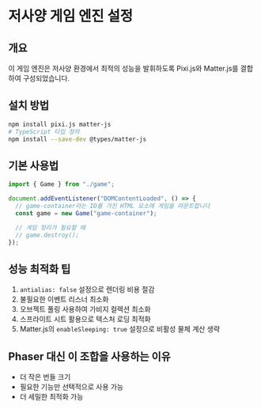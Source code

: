 # 저사양 게임 엔진 설정

## 개요

이 게임 엔진은 저사양 환경에서 최적의 성능을 발휘하도록 Pixi.js와 Matter.js를 결합하여 구성되었습니다.

## 설치 방법

```bash
npm install pixi.js matter-js
# TypeScript 타입 정의
npm install --save-dev @types/matter-js
```

## 기본 사용법

```typescript
import { Game } from "./game";

document.addEventListener("DOMContentLoaded", () => {
  // game-container라는 ID를 가진 HTML 요소에 게임을 마운트합니다
  const game = new Game("game-container");

  // 게임 정리가 필요할 때
  // game.destroy();
});
```

## 성능 최적화 팁

1. `antialias: false` 설정으로 렌더링 비용 절감
2. 불필요한 이벤트 리스너 최소화
3. 오브젝트 풀링 사용하여 가비지 컬렉션 최소화
4. 스프라이트 시트 활용으로 텍스처 로딩 최적화
5. Matter.js의 `enableSleeping: true` 설정으로 비활성 물체 계산 생략

## Phaser 대신 이 조합을 사용하는 이유

- 더 작은 번들 크기
- 필요한 기능만 선택적으로 사용 가능
- 더 세밀한 최적화 가능
